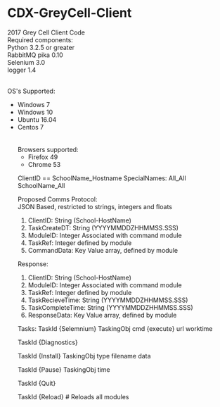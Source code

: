 # CDX-GreyCell-Client<br>
2017 Grey Cell Client Code<br>
Required components:<br>
Python 3.2.5 or greater<br>
RabbitMQ pika 0.10<br>
Selenium 3.0<br>
logger 1.4

<br>
OS's Supported:
<ul>
<li> Windows 7
<li> Windows 10
<li> Ubuntu 16.04
<li> Centos 7<br>
<br>

<br>
Browsers supported:
<ul>
<li>Firefox 49
<li>Chrome 53
</ul>

ClientID == SchoolName_Hostname
SpecialNames:
All_All
SchoolName_All

Proposed Comms Protocol:<br>
JSON Based, restricted to strings, integers and floats<br>
1. ClientID: String (School-HostName)<br>
2. TaskCreateDT: String (YYYYMMDDZHHMMSS.SSS) <withheld><br>
3. ModuleID: Integer Associated with command module<br>
4. TaskRef: Integer defined by module<br>
5. CommandData: Key Value array, defined by module<br>


Response:
1. ClientID: String (School-HostName)<br>
2. ModuleID: Integer Associated with command module<br>
3. TaskRef: Integer defined by module<br>
4. TaskRecieveTime: String (YYYYMMDDZHHMMSS.SSS) <br>
5. TaskCompleteTime: String (YYYYMMDDZHHMMSS.SSS) <br>
6. ResponseData: Key Value array, defined by module<br>


Tasks:
TaskId {Selemnium}
TaskingObj
	cmd {execute}
	url
	worktime


TaskId {Diagnostics}

TaskId {Install}
TaskingObj
	type
	filename
	data

TaskId {Pause}
TaskingObj
	time

TaskId {Quit}

TaskId {Reload} # Reloads all modules
